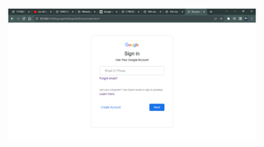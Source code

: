 ![my demo image](https://raw.githubusercontent.com/avinashtare/dev-explorer/master/html%20css%20js/google%20login%20clone/demo.png)